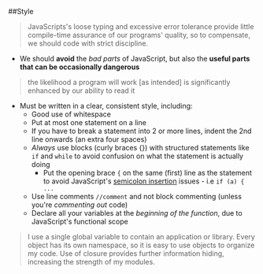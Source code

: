 ##Style
> JavaScripts's loose typing and excessive error tolerance provide little compile-time assurance of our programs' quality, so to compensate, we should code with strict discipline.

* We should **avoid** the _bad parts_ of JavaScript, but also the **useful parts that can be occasionally dangerous**
>the likelihood a program will work [as intended] is significantly enhanced by our ability to read it

* Must be written in a clear, consistent style, including:
	* Good use of whitespace
	* Put at most one statement on a line
	* If you have to break a statement into 2 or more lines, indent the 2nd line onwards (an extra four spaces)
	* _Always_ use blocks (curly braces {}) with structured statements like `if` and `while` to avoid confusion on what the statement is actually doing
		* Put the opening brace `{` on the same (first) line as the statement to avoid JavaScript's [semicolon insertion](#SemicolonInsertion) issues - i.e `if (a) { ...`
	* Use line comments `//comment` and not block commenting (unless you're _commenting out_ code)
	* Declare all your variables at the *beginning of the function*, due to JavaScript's functional scope
> I use a single global variable to contain an application or library. Every object has its own namespace, so it is easy to use objects to organize my code. Use of closure provides further information hiding, increasing the strength of my modules.
